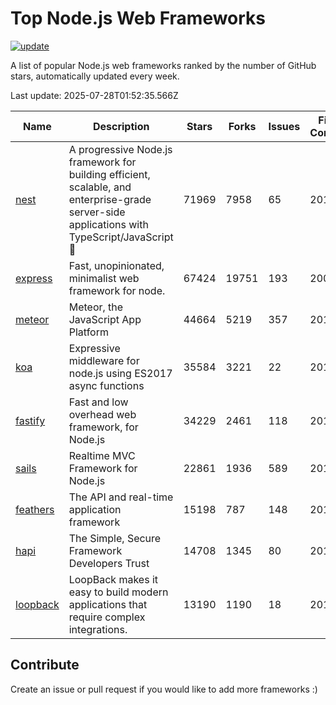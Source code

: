 # Top Node.js Web Frameworks

[![update](https://github.com/sunnysid3up/nodejs-web-frameworks/actions/workflows/update.yml/badge.svg)](https://github.com/sunnysid3up/nodejs-web-frameworks/actions/workflows/update.yml)

A list of popular Node.js web frameworks ranked by the number of GitHub stars, automatically updated every week.

Last update: 2025-07-28T01:52:35.566Z

| Name          | Description          | Stars                     | Forks          | Issues               | First Commit        | Last Commit         | Language          |
|---------------|----------------------|---------------------------|----------------|----------------------|---------------------|---------------------|-------------------|
| [nest](https://github.com/nestjs/nest) | A progressive Node.js framework for building efficient, scalable, and enterprise-grade server-side applications with TypeScript/JavaScript 🚀 | 71969 | 7958 | 65 | 2017 | 2025-07-27 | TS |
| [express](https://github.com/expressjs/express) | Fast, unopinionated, minimalist web framework for node. | 67424 | 19751 | 193 | 2009 | 2025-07-28 | JS |
| [meteor](https://github.com/meteor/meteor) | Meteor, the JavaScript App Platform | 44664 | 5219 | 357 | 2012 | 2025-07-27 | JS |
| [koa](https://github.com/koajs/koa) | Expressive middleware for node.js using ES2017 async functions | 35584 | 3221 | 22 | 2013 | 2025-07-28 | JS |
| [fastify](https://github.com/fastify/fastify) | Fast and low overhead web framework, for Node.js | 34229 | 2461 | 118 | 2016 | 2025-07-28 | JS |
| [sails](https://github.com/balderdashy/sails) | Realtime MVC Framework for Node.js | 22861 | 1936 | 589 | 2012 | 2025-07-25 | JS |
| [feathers](https://github.com/feathersjs/feathers) | The API and real-time application framework | 15198 | 787 | 148 | 2011 | 2025-07-23 | TS |
| [hapi](https://github.com/hapijs/hapi) | The Simple, Secure Framework Developers Trust | 14708 | 1345 | 80 | 2011 | 2025-07-24 | JS |
| [loopback](https://github.com/strongloop/loopback) | LoopBack makes it easy to build modern applications that require complex integrations. | 13190 | 1190 | 18 | 2013 | 2025-07-23 | JS |

## Contribute 

Create an issue or pull request if you would like to add more frameworks :)